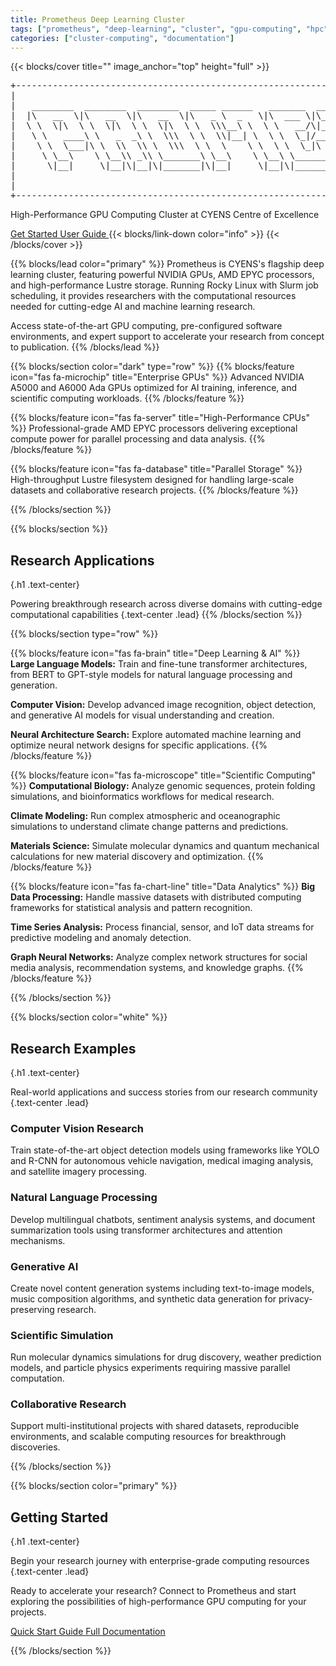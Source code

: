 ```yaml
---
title: Prometheus Deep Learning Cluster
tags: ["prometheus", "deep-learning", "cluster", "gpu-computing", "hpc", "nvidia", "cuda"]
categories: ["cluster-computing", "documentation"]
---
```


{{< blocks/cover title="" image_anchor="top" height="full" >}}
<pre class="ascii-art">
+------------------------------------------------------------------------------------------------------------------+
|                                                                                                                  |
|   ________  ________  ________  _____ ______   _______  _________  ___  ___  _______   ___  ___  ________        |
|  |\   __  \|\   __  \|\   __  \|\   _ \  _   \|\  ___ \|\___   ___\\  \|\  \|\  ___ \ |\  \|\  \|\   ____\       |
|  \ \  \|\  \ \  \|\  \ \  \|\  \ \  \\\__\ \  \ \   __/\|___ \  \_\ \  \\\  \ \   __/|\ \  \\\  \ \  \___|_      |
|   \ \   ____\ \   _  _\ \  \\\  \ \  \\|__| \  \ \  \_|/__  \ \  \ \ \   __  \ \  \_|/_\ \  \\\  \ \_____  \     |
|    \ \  \___|\ \  \\  \\ \  \\\  \ \  \    \ \  \ \  \_|\ \  \ \  \ \ \  \ \  \ \  \_|\ \ \  \\\  \|____|\  \    |
|     \ \__\    \ \__\\ _\\ \_______\ \__\    \ \__\ \_______\  \ \__\ \ \__\ \__\ \_______\ \_______\____\_\  \   |
|      \|__|     \|__|\|__|\|_______|\|__|     \|__|\|_______|   \|__|  \|__|\|__|\|_______|\|_______|\_________\  |
|                                                                                                    \|_________|  |
|                                                                                                                  |
+------------------------------------------------------------------------------------------------------------------+
</pre>
<p class="lead mt-3 ascii-description">High-Performance GPU Computing Cluster at CYENS Centre of Excellence</p>
<a class="btn btn-lg btn-primary me-3 mb-4" href="/docs/">
  Get Started <i class="fas fa-rocket ms-2"></i>
</a>
<a class="btn btn-lg btn-secondary me-3 mb-4" href="/docs/getting-started/">
  User Guide <i class="fas fa-book ms-2"></i>
</a>
{{< blocks/link-down color="info" >}}
{{< /blocks/cover >}}


{{% blocks/lead color="primary" %}}
Prometheus is CYENS's flagship deep learning cluster, featuring powerful NVIDIA GPUs, 
AMD EPYC processors, and high-performance Lustre storage. Running Rocky Linux with Slurm job scheduling, 
it provides researchers with the computational resources needed for cutting-edge AI and machine learning research.

Access state-of-the-art GPU computing, pre-configured software environments, and expert support 
to accelerate your research from concept to publication.
{{% /blocks/lead %}}


{{% blocks/section color="dark" type="row" %}}
{{% blocks/feature icon="fas fa-microchip" title="Enterprise GPUs" %}}
Advanced NVIDIA A5000 and A6000 Ada GPUs optimized for AI training, inference, and scientific computing workloads.
{{% /blocks/feature %}}

{{% blocks/feature icon="fas fa-server" title="High-Performance CPUs" %}}
Professional-grade AMD EPYC processors delivering exceptional compute power for parallel processing and data analysis.
{{% /blocks/feature %}}

{{% blocks/feature icon="fas fa-database" title="Parallel Storage" %}}
High-throughput Lustre filesystem designed for handling large-scale datasets and collaborative research projects.
{{% /blocks/feature %}}

{{% /blocks/section %}}


{{% blocks/section %}}
## Research Applications
{.h1 .text-center}

Powering breakthrough research across diverse domains with cutting-edge computational capabilities
{.text-center .lead}
{{% /blocks/section %}}


{{% blocks/section type="row" %}}

{{% blocks/feature icon="fas fa-brain" title="Deep Learning & AI" %}}
**Large Language Models:** Train and fine-tune transformer architectures, from BERT to GPT-style models for natural language processing and generation.

**Computer Vision:** Develop advanced image recognition, object detection, and generative AI models for visual understanding and creation.

**Neural Architecture Search:** Explore automated machine learning and optimize neural network designs for specific applications.
{{% /blocks/feature %}}

{{% blocks/feature icon="fas fa-microscope" title="Scientific Computing" %}}
**Computational Biology:** Analyze genomic sequences, protein folding simulations, and bioinformatics workflows for medical research.

**Climate Modeling:** Run complex atmospheric and oceanographic simulations to understand climate change patterns and predictions.

**Materials Science:** Simulate molecular dynamics and quantum mechanical calculations for new material discovery and optimization.
{{% /blocks/feature %}}

{{% blocks/feature icon="fas fa-chart-line" title="Data Analytics" %}}
**Big Data Processing:** Handle massive datasets with distributed computing frameworks for statistical analysis and pattern recognition.

**Time Series Analysis:** Process financial, sensor, and IoT data streams for predictive modeling and anomaly detection.

**Graph Neural Networks:** Analyze complex network structures for social media analysis, recommendation systems, and knowledge graphs.
{{% /blocks/feature %}}

{{% /blocks/section %}}


{{% blocks/section color="white" %}}
## Research Examples
{.h1 .text-center}

Real-world applications and success stories from our research community
{.text-center .lead}

### Computer Vision Research
Train state-of-the-art object detection models using frameworks like YOLO and R-CNN for autonomous vehicle navigation, medical imaging analysis, and satellite imagery processing.

### Natural Language Processing
Develop multilingual chatbots, sentiment analysis systems, and document summarization tools using transformer architectures and attention mechanisms.

### Generative AI
Create novel content generation systems including text-to-image models, music composition algorithms, and synthetic data generation for privacy-preserving research.

### Scientific Simulation
Run molecular dynamics simulations for drug discovery, weather prediction models, and particle physics experiments requiring massive parallel computation.

### Collaborative Research
Support multi-institutional projects with shared datasets, reproducible environments, and scalable computing resources for breakthrough discoveries.

{{% /blocks/section %}}


{{% blocks/section color="primary" %}}
## Getting Started
{.h1 .text-center}

Begin your research journey with enterprise-grade computing resources
{.text-center .lead}

Ready to accelerate your research? Connect to Prometheus and start exploring the possibilities of high-performance GPU computing for your projects.

<div class="text-center mt-4">
<a class="btn btn-lg btn-light me-3 mb-4" href="/docs/getting-started/">
  Quick Start Guide <i class="fas fa-play ms-2"></i>
</a>
<a class="btn btn-lg btn-outline-light me-3 mb-4" href="/docs/">
  Full Documentation <i class="fas fa-book-open ms-2"></i>
</a>
</div>

{{% /blocks/section %}}
